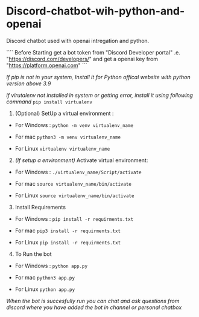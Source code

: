 # Discord-chatbot-wih-python-and-openai
Discord chatbot used with openai intregation and python.

```` Before Starting get a bot token from "Discord Developer portal" .e. "https://discord.com/developers/" and get a openai key from "https://platform.openai.com" ```

*If pip is not in your system, Install it for Python offical website with python version above 3.9*

*if virutalenv not installed in system or getting error, install it using following command*
    `pip install virtualenv`

1. (Optional) SetUp a virtual environment :
- For Windows : 
    `python -m venv virtualenv_name`

- For mac 
    `python3 -m venv virtualenv_name`

- For Linux 
    `virtualenv virtualenv_name`

2. *(If setup a environment)* Activate virtual environment:

- For Windows : 
    `./virtualenv_name/Script/activate`

- For mac 
    `source virtualenv_name/bin/activate`

- For Linux 
    `source virtualenv_name/bin/activate`

3. Install Requirements

- For Windows : 
    `pip install -r requirments.txt`

- For mac 
    `pip3 install -r requirments.txt`

- For Linux 
    `pip install -r requirments.txt`

4. To Run the bot

- For Windows : 
    `python app.py`

- For mac 
    `python3 app.py`

- For Linux 
    `python app.py`

*When the bot is succesfully run you can chat and ask questions from discord where you have added the bot in channel or personal chatbox*
